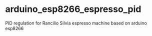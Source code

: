 # arduino_esp8266_espresso_pid
PID regulation for Rancilio Silvia espresso machine based on arduino esp8266
